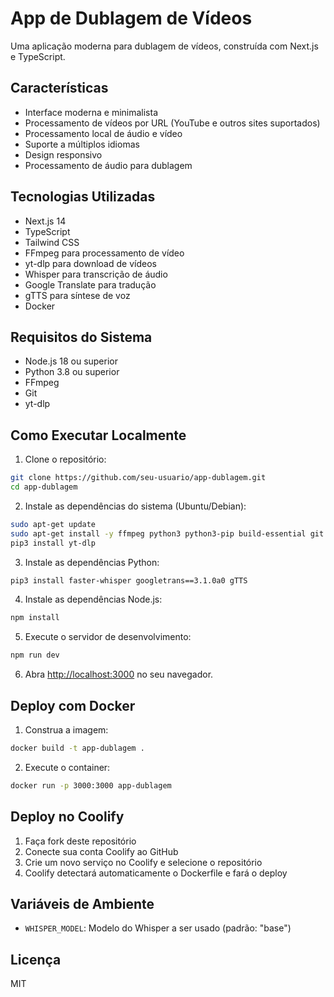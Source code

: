 # App de Dublagem de Vídeos

Uma aplicação moderna para dublagem de vídeos, construída com Next.js e TypeScript.

## Características

- Interface moderna e minimalista
- Processamento de vídeos por URL (YouTube e outros sites suportados)
- Processamento local de áudio e vídeo
- Suporte a múltiplos idiomas
- Design responsivo
- Processamento de áudio para dublagem

## Tecnologias Utilizadas

- Next.js 14
- TypeScript
- Tailwind CSS
- FFmpeg para processamento de vídeo
- yt-dlp para download de vídeos
- Whisper para transcrição de áudio
- Google Translate para tradução
- gTTS para síntese de voz
- Docker

## Requisitos do Sistema

- Node.js 18 ou superior
- Python 3.8 ou superior
- FFmpeg
- Git
- yt-dlp

## Como Executar Localmente

1. Clone o repositório:
```bash
git clone https://github.com/seu-usuario/app-dublagem.git
cd app-dublagem
```

2. Instale as dependências do sistema (Ubuntu/Debian):
```bash
sudo apt-get update
sudo apt-get install -y ffmpeg python3 python3-pip build-essential git cmake
pip3 install yt-dlp
```

3. Instale as dependências Python:
```bash
pip3 install faster-whisper googletrans==3.1.0a0 gTTS
```

4. Instale as dependências Node.js:
```bash
npm install
```

5. Execute o servidor de desenvolvimento:
```bash
npm run dev
```

6. Abra [http://localhost:3000](http://localhost:3000) no seu navegador.

## Deploy com Docker

1. Construa a imagem:
```bash
docker build -t app-dublagem .
```

2. Execute o container:
```bash
docker run -p 3000:3000 app-dublagem
```

## Deploy no Coolify

1. Faça fork deste repositório
2. Conecte sua conta Coolify ao GitHub
3. Crie um novo serviço no Coolify e selecione o repositório
4. Coolify detectará automaticamente o Dockerfile e fará o deploy

## Variáveis de Ambiente

- `WHISPER_MODEL`: Modelo do Whisper a ser usado (padrão: "base")

## Licença

MIT 